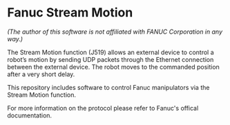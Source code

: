 # Fanuc Stream Motion

*(The author of this software is not affiliated with FANUC Corporation in any way.)*

The Stream Motion function (J519) allows an external device to control a robot’s motion by sending UDP packets through the Ethernet connection between the external device. The robot moves to the commanded position after a very short delay.

This repository includes software to control Fanuc manipulators via the Stream Motion function. 

For more information on the protocol please refer to Fanuc's offical documentation.
